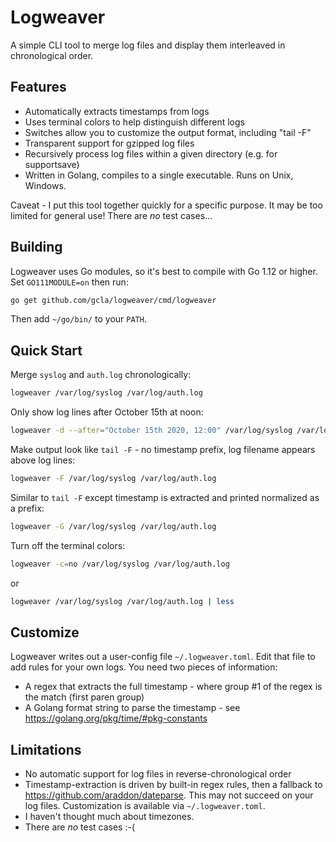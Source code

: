 # Logweaver

A simple CLI tool to merge log files and display them interleaved in chronological order.

## Features

- Automatically extracts timestamps from logs
- Uses terminal colors to help distinguish different logs
- Switches allow you to customize the output format, including "tail -F"
- Transparent support for gzipped log files
- Recursively process log files within a given directory (e.g. for supportsave)
- Written in Golang, compiles to a single executable. Runs on Unix, Windows.

Caveat - I put this tool together quickly for a specific purpose. It may be too limited for general use! There are *no* test cases...

## Building

Logweaver uses Go modules, so it's best to compile with Go 1.12 or higher. Set `GO111MODULE=on` then run:

```bash
go get github.com/gcla/logweaver/cmd/logweaver
```
Then add ```~/go/bin/``` to your ```PATH```.

## Quick Start

Merge `syslog` and `auth.log` chronologically:

```bash
logweaver /var/log/syslog /var/log/auth.log
```

Only show log lines after October 15th at noon:

```bash
logweaver -d --after="October 15th 2020, 12:00" /var/log/syslog /var/log/auth.log
```

Make output look like `tail -F` - no timestamp prefix, log filename appears above log lines:

```bash
logweaver -F /var/log/syslog /var/log/auth.log
```

Similar to `tail -F` except timestamp is extracted and printed normalized as a prefix:

```bash
logweaver -G /var/log/syslog /var/log/auth.log
```

Turn off the terminal colors:

```bash
logweaver -c=no /var/log/syslog /var/log/auth.log
```
or
```bash
logweaver /var/log/syslog /var/log/auth.log | less
```

## Customize

Logweaver writes out a user-config file `~/.logweaver.toml`. Edit that file to add rules for your own logs. You need two pieces of information:

- A regex that extracts the full timestamp - where group #1 of the regex is the match (first paren group)
- A Golang format string to parse the timestamp - see https://golang.org/pkg/time/#pkg-constants

## Limitations

- No automatic support for log files in reverse-chronological order
- Timestamp-extraction is driven by built-in regex rules, then a fallback to https://github.com/araddon/dateparse. This may not succeed on your log files. Customization is available via `~/.logweaver.toml`.
- I haven't thought much about timezones.
- There are *no* test cases :-(

